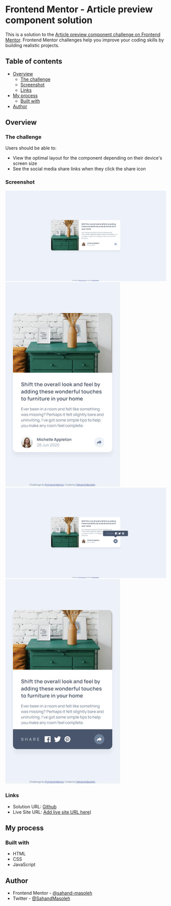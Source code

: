 # Frontend Mentor - Article preview component solution

This is a solution to the [Article preview component challenge on Frontend Mentor](https://www.frontendmentor.io/challenges/article-preview-component-dYBN_pYFT). Frontend Mentor challenges help you improve your coding skills by building realistic projects.

## Table of contents

- [Overview](#overview)
  - [The challenge](#the-challenge)
  - [Screenshot](#screenshot)
  - [Links](#links)
- [My process](#my-process)
  - [Built with](#built-with)
- [Author](#author)

## Overview

### The challenge

Users should be able to:

- View the optimal layout for the component depending on their device's screen size
- See the social media share links when they click the share icon

### Screenshot

![Desktop](./screenshots/desktop.jpg)![Mobile](./screenshots/mobile.jpg)
![Desktop - Active State](./screenshots/desktop-active.jpg)![Mobile - Active State](./screenshots/mobile-active.jpg)

### Links

- Solution URL: [Github](https://github.com/sahand-masoleh/fem-10-article-preview-component)
- Live Site URL: [Add live site URL here](https://sahand-masoleh.github.io/fem-10-article-preview-component))

## My process

### Built with

- HTML
- CSS
- JavaScript

## Author

- Frontend Mentor - [@sahand-masoleh](https://www.frontendmentor.io/profile/sahand-masoleh)
- Twitter - [@SahandMasoleh](https://twitter.com/SahandMasoleh)
